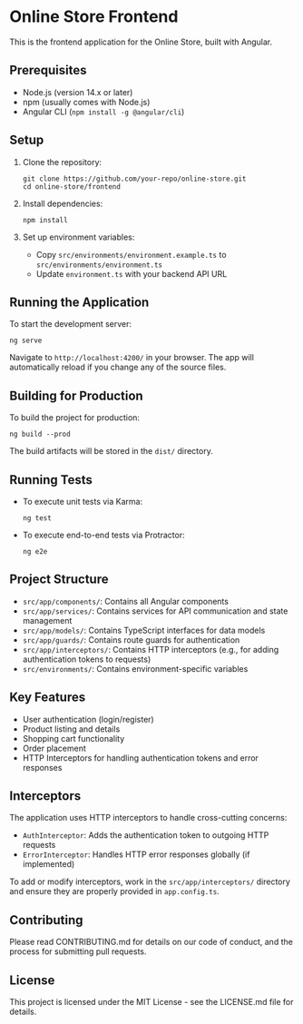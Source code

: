 # Online Store Frontend

This is the frontend application for the Online Store, built with Angular.

## Prerequisites

- Node.js (version 14.x or later)
- npm (usually comes with Node.js)
- Angular CLI (`npm install -g @angular/cli`)

## Setup

1. Clone the repository:
   ```
   git clone https://github.com/your-repo/online-store.git
   cd online-store/frontend
   ```

2. Install dependencies:
   ```
   npm install
   ```

3. Set up environment variables:
   - Copy `src/environments/environment.example.ts` to `src/environments/environment.ts`
   - Update `environment.ts` with your backend API URL

## Running the Application

To start the development server:

```
ng serve
```

Navigate to `http://localhost:4200/` in your browser. The app will automatically reload if you change any of the source files.

## Building for Production

To build the project for production:

```
ng build --prod
```

The build artifacts will be stored in the `dist/` directory.

## Running Tests

- To execute unit tests via Karma:
  ```
  ng test
  ```

- To execute end-to-end tests via Protractor:
  ```
  ng e2e
  ```

## Project Structure

- `src/app/components/`: Contains all Angular components
- `src/app/services/`: Contains services for API communication and state management
- `src/app/models/`: Contains TypeScript interfaces for data models
- `src/app/guards/`: Contains route guards for authentication
- `src/app/interceptors/`: Contains HTTP interceptors (e.g., for adding authentication tokens to requests)
- `src/environments/`: Contains environment-specific variables

## Key Features

- User authentication (login/register)
- Product listing and details
- Shopping cart functionality
- Order placement
- HTTP Interceptors for handling authentication tokens and error responses

## Interceptors

The application uses HTTP interceptors to handle cross-cutting concerns:

- `AuthInterceptor`: Adds the authentication token to outgoing HTTP requests
- `ErrorInterceptor`: Handles HTTP error responses globally (if implemented)

To add or modify interceptors, work in the `src/app/interceptors/` directory and ensure they are properly provided in `app.config.ts`.

## Contributing

Please read CONTRIBUTING.md for details on our code of conduct, and the process for submitting pull requests.

## License

This project is licensed under the MIT License - see the LICENSE.md file for details.